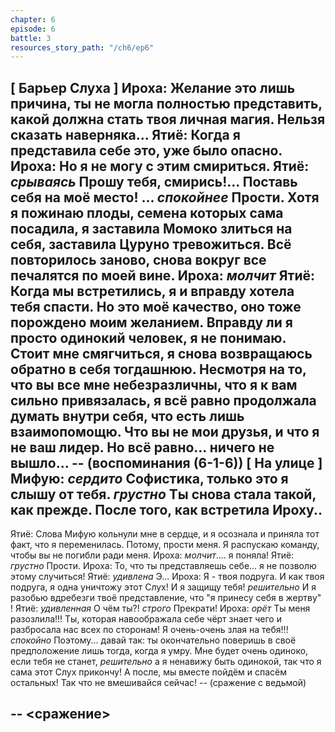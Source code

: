 ```yaml
---
chapter: 6
episode: 6
battle: 3
resources_story_path: "/ch6/ep6"
---
```

[ Барьер Слуха ]
Ироха: Желание это лишь причина, ты не могла полностью представить, какой должна стать твоя личная магия. Нельзя сказать наверняка...
Ятиё: Когда я представила себе это, уже было опасно.
Ироха: Но я не могу с этим смириться.
Ятиё: *срываясь* Прошу тебя, смирись!... Поставь себя на моё место! ... *спокойнее* Прости. Хотя я пожинаю плоды, семена которых сама посадила, я заставила Момоко злиться на себя, заставила Цуруно тревожиться. Всё повторилось заново, снова вокруг все печалятся по моей вине.
Ироха: *молчит*
Ятиё: Когда мы встретились, я и вправду хотела тебя спасти. Но это моё качество, оно тоже порождено моим желанием. Вправду ли я просто одинокий человек, я не понимаю. Стоит мне смягчиться, я снова возвращаюсь обратно в себя тогдашнюю. Несмотря на то, что вы все мне небезразличны, что я к вам сильно привязалась, я всё равно продолжала думать внутри себя, что есть лишь взаимопомощю. Что вы не мои друзья, и что я не ваш лидер. Но всё равно... ничего не вышло...
-- (воспоминания (6-1-6))
[ На улице ]
Мифую: *сердито* Софистика, только это я слышу от тебя. *грустно* Ты снова стала такой, как прежде. После того, как встретила Ироху..
--
Ятиё: Слова Мифую кольнули мне в сердце, и я осознала и приняла тот факт, что я переменилась. Потому, прости меня. Я распускаю команду, чтобы вы не погибли ради меня.
Ироха: *молчит*.... я поняла!
Ятиё: *грустно* Прости.
Ироха: То, что ты представляешь себе... я не позволю этому случиться!
Ятиё: *удивлена* Э...
Ироха: Я - твоя подруга. И как твоя подруга, я одна уничтожу этот Слух! И я защищу тебя! *решительно* И я разобью вдребезги твоё представление, что "я принесу себя в жертву" !
Ятиё: *удивленная* О чём ты?! *строго* Прекрати!
Ироха: *орёт* Ты меня разозлила!!! Ты, которая навоображала себе чёрт знает чего и разбросала нас всех по сторонам! Я очень-очень злая на тебя!!! *спокойно* Поэтому... давай так: ты окончательно поверишь в своё предположение лишь тогда, когда я умру. Мне будет очень одиноко, если тебя не станет, *решительно* а я ненавижу быть одинокой, так что я сама этот Слух прикончу! А после, мы вместе пойдём и спасём остальных! Так что не вмешивайся сейчас!
-- (сражение с ведьмой)

-- <сражение>
--
